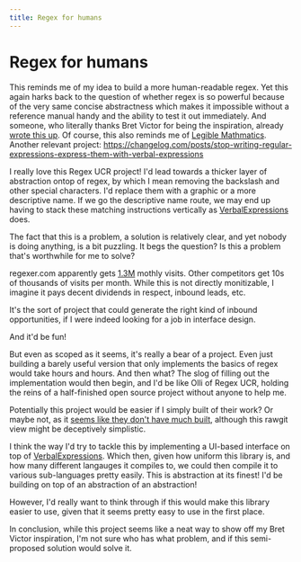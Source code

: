 ```yaml
---
title: Regex for humans
---
```


# Regex for humans

This reminds me of my idea to build a more human-readable regex. Yet this again harks back to the question of whether regex is so powerful because of the very same concise abstractness which makes it impossible without a reference manual handy and the ability to test it out immediately. And someone, who literally thanks Bret Victor for being the inspiration, already [wrote this up](https://medium.com/interaction-reimagined/regular-expressions-you-can-read-a-new-visual-syntax-526c3cf45df1). Of course, this also reminds me of [Legible Mathmatics](glench.com/LegibleMathematics/). Another relevant project: https://changelog.com/posts/stop-writing-regular-expressions-express-them-with-verbal-expressions

I really love this Regex UCR project! I'd lead towards a thicker layer of abstraction ontop of regex, by which I mean removing the backslash and other special characters. I'd replace them with a graphic or a more descriptive name. If we go the descriptive name route, we may end up having to stack these matching instructions vertically as [VerbalExpressions](https://github.com/VerbalExpressions/JSVerbalExpressions) does.

The fact that this is a problem, a solution is relatively clear, and yet nobody is doing anything, is a bit puzzling. It begs the question? Is this a problem that's worthwhile for me to solve? 

regexer.com apparently gets [1.3M](https://www.similarweb.com/website/regexr.com) mothly visits. Other competitors get 10s of thousands of visits per month. While this is not directly monitizable, I imagine it pays decent dividends in respect, inbound leads, etc.

It's the sort of project that could generate the right kind of inbound opportunities, if I were indeed looking for a job in interface design.

And it'd be fun! 

But even as scoped as it seems, it's really a bear of a project. Even just building a barely useful version that only implements the basics of regex would take hours and hours. And then what? The slog of filling out the implementation would then begin, and I'd be like Olli of Regex UCR, holding the reins of a half-finished open source project without anyone to help me. 

Potentially this project would be easier if I simply built of their work? Or maybe not, as it [seems like they don't have much built](https://rawcdn.githack.com/savolai/regex-you-can-read/master/app/index.html), although this rawgit view might be deceptively simplistic.

I think the way I'd try to tackle this by implementing a UI-based interface on top of [VerbalExpressions](https://github.com/VerbalExpressions/JSVerbalExpressions). Which then, given how uniform this library is, and how many different langauges it compiles to, we could then compile it to various sub-languages pretty easily. This is abstraction at its finest! I'd be building on top of an abstraction of an abstraction! 

However, I'd really want to think through if this would make this library easier to use, given that it seems pretty easy to use in the first place.

In conclusion, while this project seems like a neat way to show off my Bret Victor inspiration, I'm not sure who has what problem, and if this semi-proposed solution would solve it.


<script>

(function(i,s,o,g,r,a,m){i['GoogleAnalyticsObject']=r;i[r]=i[r]||function(){
(i[r].q=i[r].q||[]).push(arguments)},i[r].l=1*new Date();a=s.createElement(o),
m=s.getElementsByTagName(o)[0];a.async=1;a.src=g;m.parentNode.insertBefore(a,m)
})(window,document,'script','https://www.google-analytics.com/analytics.js','ga');

ga('create', 'UA-103157758-1', 'auto');
ga('send', 'pageview');

</script>
<script repoPath="stevekrouse/futureofcoding.org" type="text/javascript" src="/unbreakable-links/index.js"></script>
